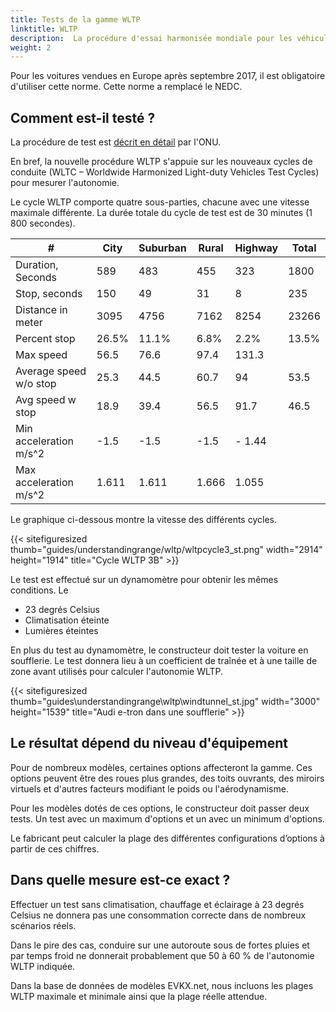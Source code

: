 ```yaml
---
title: Tests de la gamme WLTP
linktitle: WLTP
description:  La procédure d'essai harmonisée mondiale pour les véhicules légers (WLTP) est une norme mondiale permettant de déterminer l'autonomie des véhicules électriques.
weight: 2
---
```

<!-- markdownlint-disable MD033 -->

Pour les voitures vendues en Europe après septembre 2017, il est obligatoire d'utiliser cette norme. Cette norme a remplacé le NEDC.

## Comment est-il testé ?

La procédure de test est [décrit en détail](https://unece.org/transport/documents/2021/02/standards/un-regulation-no-154-worldwide-harmonized-light-vehicles-test) par l'ONU.

En bref, la nouvelle procédure WLTP s'appuie sur les nouveaux cycles de conduite (WLTC – Worldwide Harmonized Light-duty Vehicles Test Cycles) pour mesurer l'autonomie.

Le cycle WLTP comporte quatre sous-parties, chacune avec une vitesse maximale différente. La durée totale du cycle de test est de 30 minutes (1 800 secondes).

<div class="table-responsive">
<table class="table table-striped">
    <thead>
        <tr>
         <th>#
         </th>
         <th>City
         </th>
         <th>Suburban
         </th>
         <th>Rural
         </th>
         <th>Highway
         </th>
         <th>Total
         </th>
        </tr>
    </thead>
    <tbody>
        <tr>
            <td>Duration, Seconds 
            </td>
            <td>589
            </td>
            <td>483
            </td>
            <td>455
            </td>
            <td>323
            </td>
            <td>1800
            </td>
        </tr>
        <tr>
            <td>Stop, seconds
            </td>
            <td>150
            </td>
            <td>49
            </td>
            <td>31
            </td>
            <td>8
            </td>
            <td>235
            </td>
        </tr>
        <tr>
            <td>Distance in meter
            </td>
            <td>3095
            </td>
            <td>4756
            </td>
            <td>7162
            </td>
            <td>8254
            </td>
            <td>23266
            </td>
        </tr>
             <tr>
            <td>Percent stop
            </td>
            <td>26.5% 
            </td>
            <td>11.1%
            </td>
            <td>6.8%
            </td>
            <td>2.2%
            </td>
            <td>13.5% 
            </td>
        </tr>
             <tr>
            <td>Max speed
            </td>
            <td>56.5
            </td>
            <td>76.6
            </td>
            <td> 97.4
            </td>
            <td>131.3
            </td>
            <td>
            </td>
        </tr>
             <tr>
            <td>Average speed w/o stop
            </td>
            <td>25.3
            </td>
            <td>44.5
            </td>
            <td>60.7
            </td>
            <td>94
            </td>
            <td>53.5
            </td>
        </tr>
             <tr>
            <td>Avg speed w stop
            </td>
            <td>18.9
            </td>
            <td>39.4
            </td>
            <td>56.5
            </td>
            <td>91.7
            </td>
            <td>46.5
            </td>
        </tr>
        <tr>
            <td>Min acceleration  m/s^2
            </td>
            <td>-1.5 
            </td>
            <td>-1.5
            </td>
            <td>-1.5
            </td>
            <td>- 1.44
            </td>
            <td>
            </td>
        </tr>
        <tr>
            <td>Max acceleration  m/s^2
            </td>
            <td>1.611
            </td>
            <td>1.611
            </td>
            <td>1.666
            </td>
            <td>1.055
            </td>
            <td>
            </td>
        </tr>
    </tbody>
</table>
</div>Le graphique ci-dessous montre la vitesse des différents cycles.

{{< sitefiguresized thumb="guides/understandingrange/wltp/wltpcycle3_st.png" width="2914" height="1914" title="Cycle WLTP 3B" >}}


Le test est effectué sur un dynamomètre pour obtenir les mêmes conditions. Le

- 23 degrés Celsius
- Climatisation éteinte
- Lumières éteintes

En plus du test au dynamomètre, le constructeur doit tester la voiture en soufflerie. Le test donnera lieu à un coefficient de traînée et à une taille de zone avant utilisés pour calculer l'autonomie WLTP.

{{< sitefiguresized thumb="guides\understandingrange\wltp\windtunnel_st.jpg" width="3000" height="1539" title="Audi e-tron dans une soufflerie" >}}

## Le résultat dépend du niveau d'équipement

Pour de nombreux modèles, certaines options affecteront la gamme. Ces options peuvent être des roues plus grandes, des toits ouvrants, des miroirs virtuels et d'autres facteurs modifiant le poids ou l'aérodynamisme.

Pour les modèles dotés de ces options, le constructeur doit passer deux tests. Un test avec un maximum d'options et un avec un minimum d'options.

Le fabricant peut calculer la plage des différentes configurations d’options à partir de ces chiffres.

## Dans quelle mesure est-ce exact ?

Effectuer un test sans climatisation, chauffage et éclairage à 23 degrés Celsius ne donnera pas une consommation correcte dans de nombreux scénarios réels.

Dans le pire des cas, conduire sur une autoroute sous de fortes pluies et par temps froid ne donnerait probablement que 50 à 60 % de l'autonomie WLTP indiquée.

Dans la base de données de modèles EVKX.net, nous incluons les plages WLTP maximale et minimale ainsi que la plage réelle attendue.